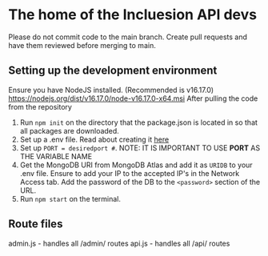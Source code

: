 # The home of the Incluesion API devs

Please do not commit code to the main branch. Create pull requests and have them reviewed before merging to main.

## Setting up the development environment

Ensure you have NodeJS installed. (Recommended is v16.17.0) https://nodejs.org/dist/v16.17.0/node-v16.17.0-x64.msi
After pulling the code from the repository
1. Run ```npm init``` on the directory that the package.json is located in so that all packages are downloaded.
2. Set up a .env file. Read about creating it [here](https://www.codementor.io/@parthibakumarmurugesan/what-is-env-how-to-set-up-and-run-a-env-file-in-node-1pnyxw9yxj) 
3. Set up ```PORT = desiredport #```. NOTE: IT IS IMPORTANT TO USE **PORT** AS THE VARIABLE NAME
4. Get the MongoDB URI from MongoDB Atlas and add it as ```URIDB``` to your .env file. Ensure to add your IP to the accepted IP's in the Network Access tab. Add the password of the DB to the ```<password>``` section of the URL.
5. Run ```npm start``` on the terminal.


## Route files

admin.js - handles all /admin/ routes
api.js - handles all /api/ routes
